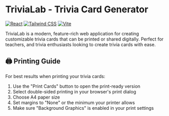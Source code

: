 # TriviaLab - Trivia Card Generator

[![React](https://img.shields.io/badge/React-18.0.0-61DAFB?logo=react)](https://reactjs.org/)
[![Tailwind CSS](https://img.shields.io/badge/Tailwind_CSS-3.3.0-38B2AC?logo=tailwind-css)](https://tailwindcss.com/)
[![Vite](https://img.shields.io/badge/Vite-4.4.0-646CFF?logo=vite)](https://vitejs.dev/)

TriviaLab is a modern, feature-rich web application for creating customizable trivia cards that can be printed or shared digitally. Perfect for teachers, and trivia enthusiasts looking to create trivia cards with ease.

## 🖨️ Printing Guide

For best results when printing your trivia cards:

1. Use the "Print Cards" button to open the print-ready version
2. Select double-sided printing in your browser's print dialog
3. Choose A4 paper size
4. Set margins to "None" or the minimum your printer allows
5. Make sure "Background Graphics" is enabled in your print settings
